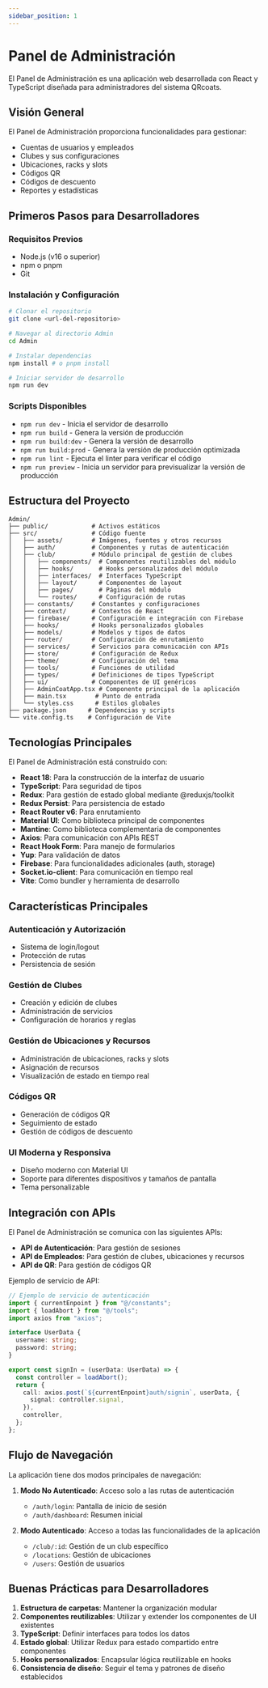```yaml
---
sidebar_position: 1
---
```


# Panel de Administración

El Panel de Administración es una aplicación web desarrollada con React y TypeScript diseñada para administradores del sistema QRcoats.

## Visión General

El Panel de Administración proporciona funcionalidades para gestionar:

- Cuentas de usuarios y empleados
- Clubes y sus configuraciones
- Ubicaciones, racks y slots
- Códigos QR
- Códigos de descuento
- Reportes y estadísticas

## Primeros Pasos para Desarrolladores

### Requisitos Previos

- Node.js (v16 o superior)
- npm o pnpm
- Git

### Instalación y Configuración

```bash
# Clonar el repositorio
git clone <url-del-repositorio>

# Navegar al directorio Admin
cd Admin

# Instalar dependencias
npm install # o pnpm install

# Iniciar servidor de desarrollo
npm run dev
```

### Scripts Disponibles

- `npm run dev` - Inicia el servidor de desarrollo
- `npm run build` - Genera la versión de producción
- `npm run build:dev` - Genera la versión de desarrollo
- `npm run build:prod` - Genera la versión de producción optimizada
- `npm run lint` - Ejecuta el linter para verificar el código
- `npm run preview` - Inicia un servidor para previsualizar la versión de producción

## Estructura del Proyecto

```
Admin/
├── public/            # Activos estáticos
├── src/               # Código fuente
│   ├── assets/        # Imágenes, fuentes y otros recursos
│   ├── auth/          # Componentes y rutas de autenticación
│   ├── club/          # Módulo principal de gestión de clubes
│   │   ├── components/  # Componentes reutilizables del módulo
│   │   ├── hooks/       # Hooks personalizados del módulo
│   │   ├── interfaces/  # Interfaces TypeScript
│   │   ├── layout/      # Componentes de layout
│   │   ├── pages/       # Páginas del módulo
│   │   └── routes/      # Configuración de rutas
│   ├── constants/     # Constantes y configuraciones
│   ├── context/       # Contextos de React
│   ├── firebase/      # Configuración e integración con Firebase
│   ├── hooks/         # Hooks personalizados globales
│   ├── models/        # Modelos y tipos de datos
│   ├── router/        # Configuración de enrutamiento
│   ├── services/      # Servicios para comunicación con APIs
│   ├── store/         # Configuración de Redux
│   ├── theme/         # Configuración del tema
│   ├── tools/         # Funciones de utilidad
│   ├── types/         # Definiciones de tipos TypeScript
│   ├── ui/            # Componentes de UI genéricos
│   ├── AdminCoatApp.tsx # Componente principal de la aplicación
│   ├── main.tsx        # Punto de entrada
│   └── styles.css      # Estilos globales
├── package.json      # Dependencias y scripts
└── vite.config.ts    # Configuración de Vite
```

## Tecnologías Principales

El Panel de Administración está construido con:

- **React 18**: Para la construcción de la interfaz de usuario
- **TypeScript**: Para seguridad de tipos
- **Redux**: Para gestión de estado global mediante @reduxjs/toolkit
- **Redux Persist**: Para persistencia de estado
- **React Router v6**: Para enrutamiento
- **Material UI**: Como biblioteca principal de componentes
- **Mantine**: Como biblioteca complementaria de componentes
- **Axios**: Para comunicación con APIs REST
- **React Hook Form**: Para manejo de formularios
- **Yup**: Para validación de datos
- **Firebase**: Para funcionalidades adicionales (auth, storage)
- **Socket.io-client**: Para comunicación en tiempo real
- **Vite**: Como bundler y herramienta de desarrollo

## Características Principales

### Autenticación y Autorización

- Sistema de login/logout
- Protección de rutas
- Persistencia de sesión

### Gestión de Clubes

- Creación y edición de clubes
- Administración de servicios
- Configuración de horarios y reglas

### Gestión de Ubicaciones y Recursos

- Administración de ubicaciones, racks y slots
- Asignación de recursos
- Visualización de estado en tiempo real

### Códigos QR

- Generación de códigos QR
- Seguimiento de estado
- Gestión de códigos de descuento

### UI Moderna y Responsiva

- Diseño moderno con Material UI
- Soporte para diferentes dispositivos y tamaños de pantalla
- Tema personalizable

## Integración con APIs

El Panel de Administración se comunica con las siguientes APIs:

- **API de Autenticación**: Para gestión de sesiones
- **API de Empleados**: Para gestión de clubes, ubicaciones y recursos
- **API de QR**: Para gestión de códigos QR

Ejemplo de servicio de API:

```typescript
// Ejemplo de servicio de autenticación
import { currentEnpoint } from "@/constants";
import { loadAbort } from "@/tools";
import axios from "axios";

interface UserData {
  username: string;
  password: string;
}

export const signIn = (userData: UserData) => {
  const controller = loadAbort();
  return {
    call: axios.post(`${currentEnpoint}auth/signin`, userData, {
      signal: controller.signal,
    }),
    controller,
  };
};
```

## Flujo de Navegación

La aplicación tiene dos modos principales de navegación:

1. **Modo No Autenticado**: Acceso solo a las rutas de autenticación
   - `/auth/login`: Pantalla de inicio de sesión
   - `/auth/dashboard`: Resumen inicial

2. **Modo Autenticado**: Acceso a todas las funcionalidades de la aplicación
   - `/club/:id`: Gestión de un club específico
   - `/locations`: Gestión de ubicaciones
   - `/users`: Gestión de usuarios

## Buenas Prácticas para Desarrolladores

1. **Estructura de carpetas**: Mantener la organización modular
2. **Componentes reutilizables**: Utilizar y extender los componentes de UI existentes
3. **TypeScript**: Definir interfaces para todos los datos
4. **Estado global**: Utilizar Redux para estado compartido entre componentes
5. **Hooks personalizados**: Encapsular lógica reutilizable en hooks
6. **Consistencia de diseño**: Seguir el tema y patrones de diseño establecidos
